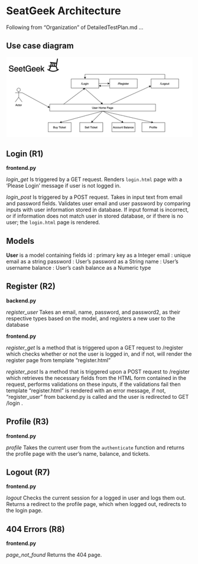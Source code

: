 # SeatGeek Architecture

Following from “Organization” of DetailedTestPlan.md …

## Use case diagram

![Architecture Diagram](architecture.png)

## Login (R1)

**frontend.py**

*login_get*
Is triggered by a GET request. Renders `login.html` page with a ‘Please Login’ message if user is not logged in. 

*login_post*
Is triggered by a POST request. Takes in input text from email and password fields. Validates user email and user password by comparing inputs with user information stored in database. If input format is incorrect, or if information does not match user in stored database, or if there is no user; the `login.html` page is rendered.

## Models

**User** is a model containing fields
id : primary key as a Integer
email : unique email as a string
password : User’s password as a String
name : User’s username
balance : User’s cash balance as a Numeric type

## Register (R2)

**backend.py**

*register_user* 
Takes an email, name, password, and password2, as their respective types based on the model, and registers a new user to the database

**frontend.py**

*register_get*
Is a method that is triggered upon a GET request to /register which checks whether or not the user is logged in, and if not, will render the register page from template “register.html”

*register_post*
Is a method that is triggered upon a POST request to /register which retrieves the necessary fields from the HTML form contained in the request, performs validations on these inputs, if the validations fail then template “register.html” is rendered with an error message, if not, “register_user” from backend.py is called and the user is redirected to GET /login .


## Profile (R3)

**frontend.py**

*profile*
Takes the current user from the `authenticate` function and returns the profile page with the user’s name, balance, and tickets.


## Logout (R7)

**frontend.py**

*logout*
Checks the current session for a logged in user and logs them out. Returns a redirect to the profile page, which when logged out, redirects to the login page.


## 404 Errors (R8)

**frontend.py**

*page_not_found*
Returns the 404 page.

